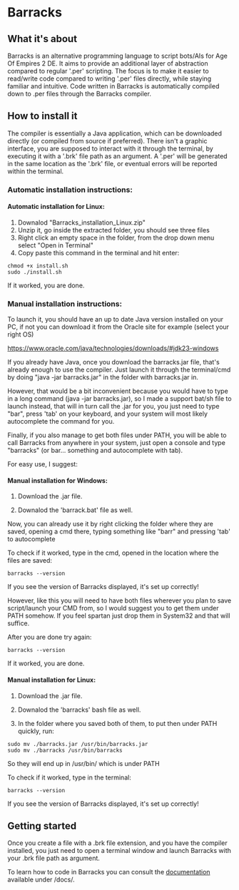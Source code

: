 # Barracks

## What it's about

Barracks is an alternative programming language to script bots/AIs for Age Of Empires 2 DE.
It aims to provide an additional layer of abstraction compared to regular '.per' scripting.
The focus is to make it easier to read/write code compared to writing '.per' files directly, while staying familiar and intuitive.
Code written in Barracks is automatically compiled down to .per files through the Barracks compiler.

## How to install it

The compiler is essentially a Java application, which can be downloaded directly (or compiled from source if preferred).
There isn't a graphic interface, you are supposed to interact with it through the terminal, by executing it with a '.brk' file path as an argument.
A '.per' will be generated in the same location as the '.brk' file, or eventual errors will be reported within the terminal.

### Automatic installation instructions:

#### Automatic installation for **Linux**:

1. Downalod "Barracks_installation_Linux.zip"
2. Unzip it, go inside the extracted folder, you should see three files
3. Right click an empty space in the folder, from the drop down menu select "Open in Terminal"
4. Copy paste this command in the terminal and hit enter:

```text
chmod +x install.sh
sudo ./install.sh
```

If it worked, you are done.


### Manual installation instructions:

To launch it, you should have an up to date Java version installed on your PC, if not you can download it from the Oracle site for example (select your right OS)

https://www.oracle.com/java/technologies/downloads/#jdk23-windows

If you already have Java, once you download the barracks.jar file, that's already enough to use the compiler. Just launch it through the terminal/cmd by doing "java -jar barracks.jar" in the folder with barracks.jar in.

However, that would be a bit inconvenient because you would have to type in a long command (java -jar barracks.jar), so I made a support bat/sh file to launch instead, that will in turn call the .jar for you, you just need to type "bar", press 'tab' on your keyboard, and your system will most likely autocomplete the command for you.

Finally, if you also manage to get both files under PATH, you will be able to call Barracks from anywhere in your system, just open a console and type "barracks" (or bar... something and autocomplete with tab).


For easy use, I suggest:

#### Manual installation for **Windows**:
1. Download the .jar file.

2. Downalod the 'barrack.bat' file as well.

Now, you can already use it by right clicking the folder where they are saved, opening a cmd there, typing something like "barr" and pressing 'tab' to autocomplete

To check if it worked, type in the cmd, opened in the location where the files are saved:

```text
barracks --version
```

If you see the version of Barracks displayed, it's set up correctly!

However, like this you will need to have both files wherever you plan to save script/launch your CMD from, so I would suggest you to get them under PATH somehow. If you feel spartan just drop them in System32 and that will suffice.

After you are done try again:

```text
barracks --version
```

If it worked, you are done.

#### Manual installation for **Linux**:
1. Download the .jar file.

2. Downalod the 'barracks' bash file as well.

3. In the folder where you saved both of them, to put then under PATH quickly, run:
```text
sudo mv ./barracks.jar /usr/bin/barracks.jar
sudo mv ./barracks /usr/bin/barracks
```

So they will end up in /usr/bin/ which is under PATH

To check if it worked, type in the terminal:

```text
barracks --version
```

If you see the version of Barracks displayed, it's set up correctly!


## Getting started

Once you create a file with a .brk file extension, and you have the compiler installed, you just need to open a terminal window and launch Barracks with your .brk file path as argument.

To learn how to code in Barracks you can consult the [documentation](docs/scripting-guide.md) available under /docs/.
